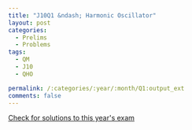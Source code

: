 ```yaml
---
title: "J10Q1 &ndash; Harmonic Oscillator"
layout: post
categories:
  - Prelims
  - Problems
tags:
  - QM
  - J10
  - QHO

permalink: /:categories/:year/:month/Q1:output_ext
comments: false
---
```

<object data="2010J1Q.pdf" type="application/pdf" width="100%" height="500"></object>
<div class="message"><a href='https://princetonprelim.com/prelim/24/'>Check for solutions to this year's exam</a></div>